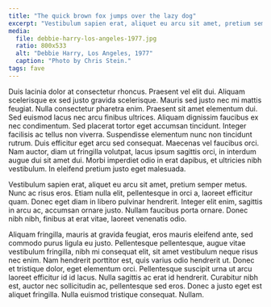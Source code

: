 ```yaml
---
title: "The quick brown fox jumps over the lazy dog"
excerpt: "Vestibulum sapien erat, aliquet eu arcu sit amet, pretium semper metus. Nunc ac risus eros."
media:
  file: debbie-harry-los-angeles-1977.jpg
  ratio: 800x533
  alt: "Debbie Harry, Los Angeles, 1977"
  caption: "Photo by Chris Stein."
tags: fave
---
```

Duis lacinia dolor at consectetur rhoncus. Praesent vel elit dui. Aliquam scelerisque ex sed justo gravida scelerisque. Mauris sed justo nec mi mattis feugiat. Nulla consectetur pharetra enim. Praesent sit amet elementum dui. Sed euismod lacus nec arcu finibus ultrices. Aliquam dignissim faucibus ex nec condimentum. Sed placerat tortor eget accumsan tincidunt. Integer facilisis ac tellus non viverra. Suspendisse elementum nunc non tincidunt rutrum. Duis efficitur eget arcu sed consequat. Maecenas vel faucibus orci. Nam auctor, diam ut fringilla volutpat, lacus ipsum sagittis orci, in interdum augue dui sit amet dui. Morbi imperdiet odio in erat dapibus, et ultricies nibh vestibulum. In eleifend pretium justo eget malesuada.

Vestibulum sapien erat, aliquet eu arcu sit amet, pretium semper metus. Nunc ac risus eros. Etiam nulla elit, pellentesque in orci a, laoreet efficitur quam. Donec eget diam in libero pulvinar hendrerit. Integer elit enim, sagittis in arcu ac, accumsan ornare justo. Nullam faucibus porta ornare. Donec nibh nibh, finibus at erat vitae, laoreet venenatis odio.

Aliquam fringilla, mauris at gravida feugiat, eros mauris eleifend ante, sed commodo purus ligula eu justo. Pellentesque pellentesque, augue vitae vestibulum fringilla, nibh mi consequat elit, sit amet vestibulum neque risus nec enim. Nam hendrerit porttitor est, quis varius odio hendrerit ut. Donec et tristique dolor, eget elementum orci. Pellentesque suscipit urna ut arcu laoreet efficitur id id lacus. Nulla sagittis ac erat id hendrerit. Curabitur nibh est, auctor nec sollicitudin ac, pellentesque sed eros. Donec a justo eget est aliquet fringilla. Nulla euismod tristique consequat. Nullam.

